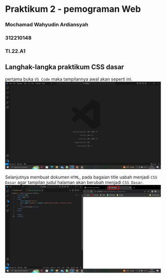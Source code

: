 # Praktikum 2 - pemograman Web
### Mochamad Wahyudin Ardiansyah
### 312210148
### TI.22.A1

## Langhak-langka praktikum CSS dasar
pertama buka `VS Code` maka tampilannya awal akan seperti ini.
![gamabr-1][def-1]

[def-1]: /image/Untitled.png

Selanjutnya membuat dokumen `HTML`, pada bagaian title uabah menjadi `CSS Dasar` agar tampilan judul halaman akan berubah menjadi `CSS Dasar`.
![gambar-2][def-2]

[def-2]: /image/ss2.png